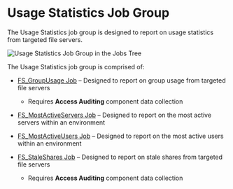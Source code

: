 # Usage Statistics Job Group

The Usage Statistics job group is designed to report on usage statistics from targeted file servers.

![Usage Statistics Job Group in the Jobs Tree](/img/product_docs/accessanalyzer/admin/hostmanagement/jobstree.webp)

The Usage Statistics job group is comprised of:

- [FS_GroupUsage Job](/docs/accessanalyzer/12.0/solutions/file-system/activity/usagestatistics/fs_groupusage.md) – Designed to report on group usage from targeted file
  servers

  - Requires **Access Auditing** component data collection

- [FS_MostActiveServers Job](/docs/accessanalyzer/12.0/solutions/file-system/activity/usagestatistics/fs_mostactiveservers.md) – Designed to report on the most active
  servers within an environment
- [FS_MostActiveUsers Job](/docs/accessanalyzer/12.0/solutions/file-system/activity/usagestatistics/fs_mostactiveusers.md) – Designed to report on the most active users
  within an environment
- [FS_StaleShares Job](/docs/accessanalyzer/12.0/solutions/file-system/activity/usagestatistics/fs_staleshares.md) – Designed to report on stale shares from targeted file
  servers

  - Requires **Access Auditing** component data collection
